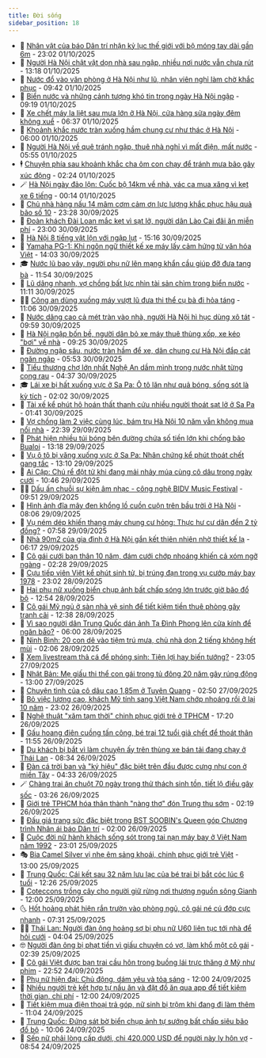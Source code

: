 ```yaml
---
title: Đời sống
sidebar_position: 18
---
```


<!-- dantri-doi-song:START -->
- 🥳 [Nhân vật của báo Dân trí nhận kỷ lục thế giới với bộ móng tay dài gần 6m](https://dantri.com.vn/doi-song/nhan-vat-cua-bao-dan-tri-nhan-ky-luc-the-gioi-voi-bo-mong-tay-dai-gan-6m-20251001211433325.htm) - 23:02 01/10/2025
- 🌁 [Người Hà Nội chật vật dọn nhà sau ngập, nhiều nơi nước vẫn chưa rút](https://dantri.com.vn/doi-song/nguoi-ha-noi-chat-vat-don-nha-sau-ngap-nhieu-noi-nuoc-van-chua-rut-20251001191409384.htm) - 13:18 01/10/2025
- 👀 [Nước đổ vào văn phòng ở Hà Nội như lũ, nhân viên nghỉ làm chờ khắc phục](https://dantri.com.vn/doi-song/nuoc-do-vao-van-phong-o-ha-noi-nhu-lu-nhan-vien-nghi-lam-cho-khac-phuc-20251001124520036.htm) - 09:42 01/10/2025
- 🐻 [Biển nước và những cảnh tượng khó tin trong ngày Hà Nội ngập](https://dantri.com.vn/doi-song/bien-nuoc-va-nhung-canh-tuong-kho-tin-trong-ngay-ha-noi-ngap-20251001152333160.htm) - 09:19 01/10/2025
- 🦅 [Xe chết máy la liệt sau mưa lớn ở Hà Nội, cửa hàng sửa ngày đêm không xuể](https://dantri.com.vn/doi-song/xe-chet-may-la-liet-sau-mua-lon-o-ha-noi-cua-hang-sua-ngay-dem-khong-xue-20251001114510396.htm) - 06:37 01/10/2025
- 🦩 [Khoảnh khắc nước tràn xuống hầm chung cư như thác ở Hà Nội](https://dantri.com.vn/doi-song/khoanh-khac-nuoc-tran-xuong-ham-chung-cu-nhu-thac-o-ha-noi-20251001112302265.htm) - 06:00 01/10/2025
- 🦏 [Người Hà Nội về quê tránh ngập, thuê nhà nghỉ vì mất điện, mất nước](https://dantri.com.vn/doi-song/nguoi-ha-noi-ve-que-tranh-ngap-thue-nha-nghi-vi-mat-dien-mat-nuoc-20251001113808184.htm) - 05:55 01/10/2025
- 🕴 [Chuyện phía sau khoảnh khắc cha ôm con chạy để tránh mưa bão gây xúc động](https://dantri.com.vn/doi-song/chuyen-phia-sau-khoanh-khac-cha-om-con-chay-de-tranh-mua-bao-gay-xuc-dong-20250930225636951.htm) - 02:24 01/10/2025
- 🪄 [Hà Nội ngày đảo lộn: Cuốc bộ 14km về nhà, vác ca mua xăng vì kẹt xe 6 tiếng](https://dantri.com.vn/doi-song/ha-noi-ngay-dao-lon-cuoc-bo-14km-ve-nha-vac-ca-mua-xang-vi-ket-xe-6-tieng-20251001003413724.htm) - 00:14 01/10/2025
- 🚦 [Chủ nhà hàng nấu 14 mâm cơm cảm ơn lực lượng khắc phục hậu quả bão số 10](https://dantri.com.vn/doi-song/chu-nha-hang-nau-14-mam-com-cam-on-luc-luong-khac-phuc-hau-qua-bao-so-10-20250930200833281.htm) - 23:28 30/09/2025
- 🤔 [Đoàn khách Đài Loan mắc kẹt vì sạt lở, người dân Lào Cai đãi ăn miễn phí](https://dantri.com.vn/doi-song/doan-khach-dai-loan-mac-ket-vi-sat-lo-nguoi-dan-lao-cai-dai-an-mien-phi-20250930134011517.htm) - 23:00 30/09/2025
- 🚦 [Hà Nội 8 tiếng vật lộn với ngập lụt](https://dantri.com.vn/doi-song/ha-noi-8-tieng-vat-lon-voi-ngap-lut-20250930215959072.htm) - 15:16 30/09/2025
- 🐎 [Yamaha PG-1: Khi ngôn ngữ thiết kế xe máy lấy cảm hứng từ văn hóa Việt](https://dantri.com.vn/doi-song/yamaha-pg-1-khi-ngon-ngu-thiet-ke-xe-may-lay-cam-hung-tu-van-hoa-viet-20250930204736368.htm) - 14:03 30/09/2025
- 🎓 [Nước lũ bao vây, người phụ nữ lên mạng khẩn cầu giúp đỡ đưa tang bà](https://dantri.com.vn/doi-song/nuoc-lu-bao-vay-nguoi-phu-nu-len-mang-khan-cau-giup-do-dua-tang-ba-20250930183624023.htm) - 11:54 30/09/2025
- 🐘 [Lũ dâng nhanh, vợ chồng bất lực nhìn tài sản chìm trong biển nước](https://dantri.com.vn/doi-song/lu-dang-nhanh-vo-chong-bat-luc-nhin-tai-san-chim-trong-bien-nuoc-20250930142709546.htm) - 11:11 30/09/2025
- 🧑‍🏫 [Công an dùng xuồng máy vượt lũ đưa thi thể cụ bà đi hỏa táng](https://dantri.com.vn/doi-song/cong-an-dung-xuong-may-vuot-lu-dua-thi-the-cu-ba-di-hoa-tang-20250930165520177.htm) - 11:06 30/09/2025
- 🦒 [Nước dâng cao cả mét tràn vào nhà, người Hà Nội hì hục dùng xô tát](https://dantri.com.vn/doi-song/nuoc-dang-cao-ca-met-tran-vao-nha-nguoi-ha-noi-hi-huc-dung-xo-tat-20250930164337744.htm) - 09:59 30/09/2025
- 🧰 [Hà Nội ngập bốn bề, người dân bỏ xe máy thuê thùng xốp, xe kéo &quot;bơi&quot; về nhà](https://dantri.com.vn/doi-song/ha-noi-ngap-bon-be-nguoi-dan-bo-xe-may-thue-thung-xop-xe-keo-boi-ve-nha-20250930155619588.htm) - 09:25 30/09/2025
- 🧐 [Đường ngập sâu, nước tràn hầm để xe, dân chung cư Hà Nội đắp cát ngăn ngập](https://dantri.com.vn/doi-song/duong-ngap-sau-nuoc-tran-ham-de-xe-dan-chung-cu-ha-noi-dap-cat-ngan-ngap-20250930110354406.htm) - 05:53 30/09/2025
- 🌮 [Tiểu thương chợ lớn nhất Nghệ An dầm mình trong nước nhặt từng cọng rau](https://dantri.com.vn/doi-song/tieu-thuong-cho-lon-nhat-nghe-an-dam-minh-trong-nuoc-nhat-tung-cong-rau-20250929183745989.htm) - 04:37 30/09/2025
- 🎓 [Lái xe bị hất xuống vực ở Sa Pa: Ô tô lăn như quả bóng, sống sót là kỳ tích](https://dantri.com.vn/doi-song/lai-xe-bi-hat-xuong-vuc-o-sa-pa-o-to-lan-nhu-qua-bong-song-sot-la-ky-tich-20250930081210132.htm) - 02:02 30/09/2025
- 🚀 [Tài xế kể phút hô hoán thất thanh cứu nhiều người thoát sạt lở ở Sa Pa](https://dantri.com.vn/doi-song/tai-xe-ke-phut-ho-hoan-that-thanh-cuu-nhieu-nguoi-thoat-sat-lo-o-sa-pa-20250930065907391.htm) - 01:41 30/09/2025
- 🤖 [Vợ chồng làm 2 việc cùng lúc, bám trụ Hà Nội 10 năm vẫn không mua nổi nhà](https://dantri.com.vn/doi-song/vo-chong-lam-2-viec-cung-luc-bam-tru-ha-noi-10-nam-van-khong-mua-noi-nha-20250927101354091.htm) - 22:39 29/09/2025
- 🤩 [Phát hiện nhiều túi bóng bên đường chứa số tiền lớn khi chống bão Bualoi](https://dantri.com.vn/doi-song/phat-hien-nhieu-tui-bong-ben-duong-chua-so-tien-lon-khi-chong-bao-bualoi-20250929195111417.htm) - 13:18 29/09/2025
- 👹 [Vụ ô tô bị văng xuống vực ở Sa Pa: Nhân chứng kể phút thoát chết gang tấc](https://dantri.com.vn/doi-song/vu-o-to-bi-vang-xuong-vuc-o-sa-pa-nhan-chung-ke-phut-thoat-chet-gang-tac-20250929195645050.htm) - 13:10 29/09/2025
- 🦩 [Ai Cập: Chú rể đột tử khi đang mải nhảy múa cùng cô dâu trong ngày cưới](https://dantri.com.vn/doi-song/ai-cap-chu-re-dot-tu-khi-dang-mai-nhay-mua-cung-co-dau-trong-ngay-cuoi-20250929124227178.htm) - 10:46 29/09/2025
- 🧑‍🏫 [Dấu ấn chuỗi sự kiện âm nhạc - công nghệ BIDV Music Festival](https://dantri.com.vn/doi-song/dau-an-chuoi-su-kien-am-nhac-cong-nghe-bidv-music-festival-20250929163306144.htm) - 09:51 29/09/2025
- 🌈 [Hình ảnh đĩa mây đen khổng lồ cuồn cuộn trên bầu trời ở Hà Nội](https://dantri.com.vn/doi-song/hinh-anh-dia-may-den-khong-lo-cuon-cuon-tren-bau-troi-o-ha-noi-20250929145954971.htm) - 08:06 29/09/2025
- 💃 [Vụ ném dép khiến thang máy chung cư hỏng: Thực hư cư dân đền 2 tỷ đồng?](https://dantri.com.vn/doi-song/vu-nem-dep-khien-thang-may-chung-cu-hong-thuc-hu-cu-dan-den-2-ty-dong-20250928214614540.htm) - 07:58 29/09/2025
- 💂 [Nhà 90m2 của gia đình ở Hà Nội gắn kết thiên nhiên nhờ thiết kế lạ](https://dantri.com.vn/doi-song/nha-90m2-cua-gia-dinh-o-ha-noi-gan-ket-thien-nhien-nho-thiet-ke-la-20250929104653820.htm) - 06:17 29/09/2025
- 🦏 [Cô gái cưới bạn thân 10 năm, đám cưới chớp nhoáng khiến cả xóm ngỡ ngàng](https://dantri.com.vn/doi-song/co-gai-cuoi-ban-than-10-nam-dam-cuoi-chop-nhoang-khien-ca-xom-ngo-ngang-20250928173341120.htm) - 02:28 29/09/2025
- 🤡 [Cựu tiếp viên Việt kể phút sinh tử, bị trúng đạn trong vụ cướp máy bay 1978](https://dantri.com.vn/doi-song/cuu-tiep-vien-viet-ke-phut-sinh-tu-bi-trung-dan-trong-vu-cuop-may-bay-1978-20250926082239723.htm) - 23:02 28/09/2025
- 🫶 [Hai phụ nữ xuống biển chụp ảnh bất chấp sóng lớn trước giờ bão đổ bộ](https://dantri.com.vn/doi-song/hai-phu-nu-xuong-bien-chup-anh-bat-chap-song-lon-truoc-gio-bao-do-bo-20250928183332255.htm) - 12:54 28/09/2025
- 💪 [Cô gái Mỹ ngủ ở sàn nhà vệ sinh để tiết kiệm tiền thuê phòng gây tranh cãi](https://dantri.com.vn/doi-song/co-gai-my-ngu-o-san-nha-ve-sinh-de-tiet-kiem-tien-thue-phong-gay-tranh-cai-20250928190842300.htm) - 12:38 28/09/2025
- 🦅 [Vì sao người dân Trung Quốc dán ảnh Tạ Đình Phong lên cửa kính để ngăn bão?](https://dantri.com.vn/doi-song/vi-sao-nguoi-dan-trung-quoc-dan-anh-ta-dinh-phong-len-cua-kinh-de-ngan-bao-20250928081244939.htm) - 06:00 28/09/2025
- 🧠 [Ninh Bình: 20 con dê vào tiệm trú mưa, chủ nhà dọn 2 tiếng không hết mùi](https://dantri.com.vn/doi-song/ninh-binh-20-con-de-vao-tiem-tru-mua-chu-nha-don-2-tieng-khong-het-mui-20250927232205065.htm) - 02:06 28/09/2025
- 🦅 [Xem livestream thả cá để phóng sinh: Tiện lợi hay biến tướng?](https://dantri.com.vn/doi-song/xem-livestream-tha-ca-de-phong-sinh-tien-loi-hay-bien-tuong-20250913170700504.htm) - 23:05 27/09/2025
- 💪 [Nhật Bản: Mẹ giấu thi thể con gái trong tủ đông 20 năm gây rúng động](https://dantri.com.vn/doi-song/nhat-ban-me-giau-thi-the-con-gai-trong-tu-dong-20-nam-gay-rung-dong-20250926235259546.htm) - 13:00 27/09/2025
- 🧐 [Chuyện tình của cô dâu cao 1,85m ở Tuyên Quang](https://dantri.com.vn/doi-song/chuyen-tinh-cua-co-dau-cao-185m-o-tuyen-quang-20250927082857618.htm) - 02:50 27/09/2025
- 👀 [Bỏ việc lương cao, khách Mỹ tính sang Việt Nam chớp nhoáng rồi ở lại 10 năm](https://dantri.com.vn/doi-song/bo-viec-luong-cao-khach-my-tinh-sang-viet-nam-chop-nhoang-roi-o-lai-10-nam-20250926160428945.htm) - 23:02 26/09/2025
- 🎉 [Nghệ thuật &quot;xăm tạm thời&quot; chinh phục giới trẻ ở TPHCM](https://dantri.com.vn/doi-song/nghe-thuat-xam-tam-thoi-chinh-phuc-gioi-tre-o-tphcm-20250927001952889.htm) - 17:20 26/09/2025
- 💂 [Gấu hoang điên cuồng tấn công, bé trai 12 tuổi giả chết để thoát thân](https://dantri.com.vn/doi-song/gau-hoang-dien-cuong-tan-cong-be-trai-12-tuoi-gia-chet-de-thoat-than-20250926175835402.htm) - 11:55 26/09/2025
- 🚀 [Du khách bị bắt vì làm chuyện ấy trên thùng xe bán tải đang chạy ở Thái Lan](https://dantri.com.vn/doi-song/du-khach-bi-bat-vi-lam-chuyen-ay-tren-thung-xe-ban-tai-dang-chay-o-thai-lan-20250926142259509.htm) - 08:34 26/09/2025
- 👹 [Đàn cá trời ban và &quot;ký hiệu&quot; đặc biệt trên đầu được cưng như con ở miền Tây](https://dantri.com.vn/doi-song/dan-ca-troi-ban-va-ky-hieu-dac-biet-tren-dau-duoc-cung-nhu-con-o-mien-tay-20250925183544111.htm) - 04:33 26/09/2025
- 🪄 [Chàng trai ăn chuột 70 ngày trong thử thách sinh tồn, tiết lộ điều gây sốc](https://dantri.com.vn/doi-song/chang-trai-an-chuot-70-ngay-trong-thu-thach-sinh-ton-tiet-lo-dieu-gay-soc-20250926101523991.htm) - 03:26 26/09/2025
- 🌁 [Giới trẻ TPHCM hóa thân thành &quot;nàng thơ&quot; đón Trung thu sớm](https://dantri.com.vn/doi-song/gioi-tre-tphcm-hoa-than-thanh-nang-tho-don-trung-thu-som-20250926091927827.htm) - 02:19 26/09/2025
- 🌋 [Đấu giá trang sức đặc biệt trong BST SOOBIN&#39;s Queen góp Chương trình Nhân ái báo Dân trí](https://dantri.com.vn/doi-song/dau-gia-trang-suc-dac-biet-trong-bst-soobins-queen-gop-chuong-trinh-nhan-ai-bao-dan-tri-20250926081956900.htm) - 02:00 26/09/2025
- 🦆 [Cuộc đời nữ hành khách sống sót trong tai nạn máy bay ở Việt Nam năm 1992](https://dantri.com.vn/doi-song/cuoc-doi-nu-hanh-khach-song-sot-trong-tai-nan-may-bay-o-viet-nam-nam-1992-20250920233324407.htm) - 23:01 25/09/2025
- 🎭 [Bia Camel Silver vị nhẹ êm sảng khoái, chinh phục giới trẻ Việt](https://dantri.com.vn/doi-song/bia-camel-silver-vi-nhe-em-sang-khoai-chinh-phuc-gioi-tre-viet-20250925175709037.htm) - 13:00 25/09/2025
- 🤡 [Trung Quốc: Cái kết sau 32 năm lưu lạc của bé trai bị bắt cóc lúc 6 tuổi](https://dantri.com.vn/doi-song/trung-quoc-cai-ket-sau-32-nam-luu-lac-cua-be-trai-bi-bat-coc-luc-6-tuoi-20250925170440738.htm) - 12:26 25/09/2025
- 🦩 [Coteccons trồng cây cho người giữ rừng nơi thượng nguồn sông Gianh](https://dantri.com.vn/doi-song/coteccons-trong-cay-cho-nguoi-giu-rung-noi-thuong-nguon-song-gianh-20250925180945641.htm) - 12:00 25/09/2025
- 🌜 [Hốt hoảng phát hiện rắn trườn vào phòng ngủ, cô gái né cú đớp cực nhanh](https://dantri.com.vn/doi-song/hot-hoang-phat-hien-ran-truon-vao-phong-ngu-co-gai-ne-cu-dop-cuc-nhanh-20250925141138430.htm) - 07:31 25/09/2025
- 🧑‍🏫 [Thái Lan: Người đàn ông hoảng sợ bị phụ nữ U60 liên tục tới nhà để hỏi cưới](https://dantri.com.vn/doi-song/thai-lan-nguoi-dan-ong-hoang-so-bi-phu-nu-u60-lien-tuc-toi-nha-de-hoi-cuoi-20250925101645056.htm) - 04:04 25/09/2025
- 🤓 [Người đàn ông bị phạt tiền vì giấu chuyện có vợ, làm khổ một cô gái](https://dantri.com.vn/doi-song/nguoi-dan-ong-bi-phat-tien-vi-giau-chuyen-co-vo-lam-kho-mot-co-gai-20250924160719017.htm) - 02:39 25/09/2025
- 🤗 [Cô gái Việt được bạn trai cầu hôn trong buồng lái trực thăng ở Mỹ như phim](https://dantri.com.vn/doi-song/co-gai-viet-duoc-ban-trai-cau-hon-trong-buong-lai-truc-thang-o-my-nhu-phim-20250924204905427.htm) - 22:52 24/09/2025
- 🦒 [Phụ nữ hiện đại: Chủ động, dám yêu và tỏa sáng](https://dantri.com.vn/doi-song/phu-nu-hien-dai-chu-dong-dam-yeu-va-toa-sang-20250924145955720.htm) - 12:00 24/09/2025
- 💂 [Nhiều người trẻ kết hợp tự nấu ăn và đặt đồ ăn qua app để tiết kiệm thời gian, chi phí](https://dantri.com.vn/doi-song/nhieu-nguoi-tre-ket-hop-tu-nau-an-va-dat-do-an-qua-app-de-tiet-kiem-thoi-gian-chi-phi-20250924145950917.htm) - 12:00 24/09/2025
- 🚀 [Tiết kiệm mua điện thoại trả góp, nữ sinh bị trộm khi đang đi làm thêm](https://dantri.com.vn/doi-song/tiet-kiem-mua-dien-thoai-tra-gop-nu-sinh-bi-trom-khi-dang-di-lam-them-20250924121017540.htm) - 11:04 24/09/2025
- 🐲 [Trung Quốc: Đứng sát bờ biển chụp ảnh tự sướng bất chấp siêu bão đổ bộ](https://dantri.com.vn/doi-song/trung-quoc-dung-sat-bo-bien-chup-anh-tu-suong-bat-chap-sieu-bao-do-bo-20250924165610892.htm) - 10:06 24/09/2025
- 🎡 [Sếp nữ phải lòng cấp dưới, chi 420.000 USD để người này ly hôn vợ](https://dantri.com.vn/doi-song/sep-nu-phai-long-cap-duoi-chi-420000-usd-de-nguoi-nay-ly-hon-vo-20250922194112560.htm) - 08:54 24/09/2025<!-- dantri-doi-song:END -->

